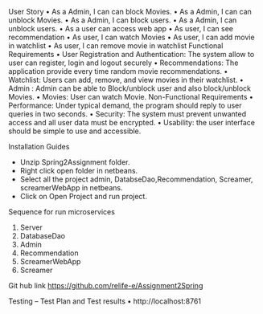 User Story
•	As a Admin, I can can block Movies.
•	As a Admin, I can can unblock Movies.
•	As a Admin, I can block users.
•	As a Admin, I can unblock users.
•	As a user can access web app
•	As user, I can see recommendation
•	As user, I can watch Movies
•	As user, I can add movie in watchlist
•	As user, I can remove movie in watchlist
Functional Requirements
•	User Registration and Authentication: The system allow to user can register, login and logout securely
•	Recommendations: The application provide every time random movie recommendations.
•	Watchlist: Users can add, remove, and view movies in their watchlist.
•	Admin : Admin can be able to Block/unblock user and also block/unblock Movies.
•	Movies: User can watch Movie.
Non-Functional Requirements
•	Performance: Under typical demand, the program should reply to user queries in two seconds.
•	Security: The system must prevent unwanted access and all user data must be encrypted.
•	Usability: the user interface should be simple to use and accessible.

Installation Guides
-	Unzip Spring2Assignment folder.
-	Right click open folder in netbeans.
-	Select all the project admin, DatabseDao,Recommendation, Screamer, screamerWebApp in netbeans.
-	Click on Open Project and run project.

Sequence for run microservices
1) Server
2) DatabaseDao
3) Admin
4) Recommendation
5) ScreamerWebApp
6) Screamer

Git hub link
https://github.com/relife-e/Assignment2Spring

Testing – Test Plan and Test results
•	http://localhost:8761
 

 



 

 

